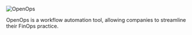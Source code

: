 ![OpenOps](https://static.openops.com/logos/logo.hrz2.jpg)

OpenOps is a workflow automation tool, allowing companies to streamline their FinOps practice. 
